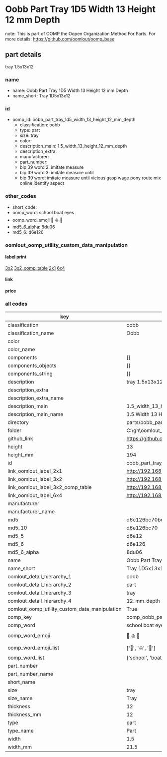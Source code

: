 # Oobb Part Tray 1D5 Width 13 Height 12 mm Depth  

note: This is part of OOMP the Oopen Organization Method For Parts. For more details: https://github.com/oomlout/oomp_base

##  part details
  



tray 1.5x13x12



### name
* name: Oobb Part Tray 1D5 Width 13 Height 12 mm Depth
* name_short: Tray 1D5x13x12 
### id
* oomp_id: oobb_part_tray_1d5_width_13_height_12_mm_depth
  * classification: oobb
  * type: part
  * size: tray
  * color: 
  * description_main: 1.5_width_13_height_12_mm_depth
  * description_extra: 
  * manufacturer: 
  * part_number: 
  * bip 39 word 2: imitate measure
  * bip 39 word 3: imitate measure until
  * bip 39 word: imitate measure until vicious gasp wage pony route mix online identify aspect

### other_codes
* short_code: 
* oomp_word: school boat eyes
* oomp_word_emoji :school: :boat: :eyes:
* md5_6_alpha: 8du06
* md5_6: d6e126






### oomlout_oomp_utility_custom_data_manipulation
#### label print
[3x2](http://192.168.1.245:1112/?label=oomp%208du06)
[3x2_oomp_table](http://192.168.1.108:1112/?label=oomp%208du06)
[2x1](http://192.168.1.242:1112/?label=oomp%208du06)
[6x4](http://192.168.1.55:1112/?label=oomp%208du06)    

#### link

                              

#### price







### all codes 
| key | value |  
| --- | --- |  
| classification | oobb |  
| classification_name | Oobb |  
| color |  |  
| color_name |  |  
| components | [] |  
| components_objects | [] |  
| components_string | [] |  
| description | tray 1.5x13x12 |  
| description_extra |  |  
| description_extra_name |  |  
| description_main | 1.5_width_13_height_12_mm_depth |  
| description_main_name | 1.5 Width 13 Height 12 mm Depth |  
| directory | parts/oobb_part_tray_1d5_width_13_height_12_mm_depth |  
| folder | C:\gh\oomlout_oobb_version_4_generated_parts\parts\oobb_part_tray_1d5_width_13_height_12_mm_depth |  
| github_link | https://github.com/oomlout/oomlout_oomp_part_src/tree/main/parts/oobb_part_tray_1d5_width_13_height_12_mm_depth |  
| height | 13 |  
| height_mm | 194 |  
| id | oobb_part_tray_1d5_width_13_height_12_mm_depth |  
| link_oomlout_label_2x1 | http://192.168.1.242:1112/?label=oomp%208du06 |  
| link_oomlout_label_3x2 | http://192.168.1.245:1112/?label=oomp%208du06 |  
| link_oomlout_label_3x2_oomp_table | http://192.168.1.108:1112/?label=oomp%208du06 |  
| link_oomlout_label_6x4 | http://192.168.1.55:1112/?label=oomp%208du06 |  
| manufacturer |  |  
| manufacturer_name |  |  
| md5 | d6e126bc70bc94ffd8b01f39dc627b8b |  
| md5_10 | d6e126bc70 |  
| md5_5 | d6e12 |  
| md5_6 | d6e126 |  
| md5_6_alpha | 8du06 |  
| name | Oobb Part Tray 1D5 Width 13 Height 12 mm Depth |  
| name_short | Tray 1D5x13x12  |  
| oomlout_detail_hierarchy_1 | oobb |  
| oomlout_detail_hierarchy_2 | part |  
| oomlout_detail_hierarchy_3 | tray |  
| oomlout_detail_hierarchy_4 | 12_mm_depth |  
| oomlout_oomp_utility_custom_data_manipulation | True |  
| oomp_key | oomp_oobb_part_tray_1d5_width_13_height_12_mm_depth |  
| oomp_word | school boat eyes |  
| oomp_word_emoji | :school: :boat: :eyes: |  
| oomp_word_emoji_list | [':school:', ':boat:', ':eyes:'] |  
| oomp_word_list | ['school', 'boat', 'eyes'] |  
| part_number |  |  
| part_number_name |  |  
| short_name |  |  
| size | tray |  
| size_name | Tray |  
| thickness | 12 |  
| thickness_mm | 12 |  
| type | part |  
| type_name | Part |  
| width | 1.5 |  
| width_mm | 21.5 |  
